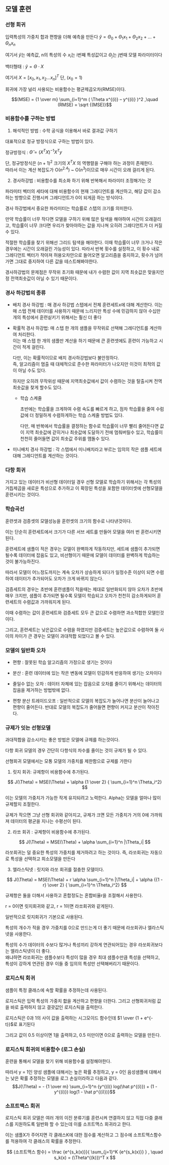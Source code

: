 ## 모델 훈련

### 선형 회귀

입력특성의 가중치 합과 편향을 더해 예측을 만든다
$\hat y = \Theta_0 + \Theta_1x_1 + \Theta_2x_2 + … + \Theta_nx_n$

여기서 $\hat y$는 예측값, n의 특성의 수 $x_i$는 i번째 특성값이고 $\Theta_j$는 j번때 모델 파라미터이다

백터형태 : $\hat y = \Theta \cdot X$

여기서 $X = [x_0, x_1, x_2 … x_n]^T$ 단, $(x_0 = 1)$

회귀에 가장 널리 사용되는 비용함수는 평균제곱오차(RMSE)이다.

$$(MSE) = {1 \over m} \sum_{i=1}^m ( \Theta x^{(i)} – y^{(i)} )^2 ,\quad (RMSE) = \sqrt {(MSE)}$$

### 비용함수를 구하는 방법

1.	해석적인 방법 : 수학 공식을 이용해서 바로 결과값 구하기

대표적으로 정규 방정식으로 구하는 방법이 있다.

정규방정식 : $\hat \Theta = (X^T X)^{-1} X^T y$

단, 정규방정식은 $(n + 1)^2$ 크기의 $X^T X$ 의 역행렬을 구해야 하는 과정이 존재한다. <br>
따라서 이는 계산 복잡도가 O($n^{2.4}$) ~ O($n^3$)이므로 매우 시간이 오래 걸리게 된다.

2.	경사하강법 : 비용함수를 최소화 하기 위해 반복해서 파라미터 조정해가는 것

파라미터 벡터의 세타에 대해 비용함수의 현재 그레디언트를 계산하고, 해당 값이 감소하는 방향으로 진행시켜 그레디언트가 0이 되게끔 하는 방식이다.

경사 하강법에서 중요한 파라미터는 학습률로 스텝의 크기를 의미한다. 

만약 학습률이 너무 작다면 모델을 구하기 위해 많은 탐색을 해야하여 시간이 오래걸리고, 학습률이 너무 크다면 우리가 찾아야하는 값을 지나쳐 오히려 그레디언트가 더 커질수 있다.

적절한 학습률을 찾기 위해선 그리드 탐색을 해야한다.
이때 학습률이 너무 크거나 작은 경우에는 시간이 오래걸린 가능성이 있다.
따라서 반복 횟수를 설정하고, 이 횟수 내로 그레디언트 벡터가 작아져 허용오차안으로 들어오면 알고리즘을 중지하고, 횟수가 넘어가면 그대로 중지하여 다른 값을 테스트해봐야한다.

경사하강법의 문제점은 무작위 초기화 때문에 내가 수렴한 값이 지역 최솟값은 맞을지언정 전역최솟값이 아닐 수 있기 때문이다.

### 경사 하강법의 종류

-	배치 경사 하강법 : 매 경사 하강법 스텝에서 전체 훈련세트x에 대해 계산한다. 이는 매 스텝 전체 데이터를 사용하기 때문에 느리지만 특성 수에 민감하지 않아 수십만개의 특성에서 훈련싵키기 위해서는 훨신 더 좋다

- 확률적 경사 하강법: 매 스텝 한 개의 샘플을 무작위로 선택해 그레디언트를 계산하여 처리한다.<br>
  이는 매 스텝 한 개의 샘플만 계산을 하기 때문에 큰 훈련셋에도 훈련이 가능하고 시간이 적게 걸린다.
  
  다만, 이는 확률적이므로 배치 경사하강법보다 불안정하다.<br>
  즉, 알고리즘이 멈출 때 대체적으로 준수한 파라미터가 나오지만 이것이 최적의 값이 아닐 수도 있다.
  
  하지만 오히려 무작위성 때문에 지역최솟값에서 값이 수렴하는 것을 탈출시켜 전역최솟값을 찾게 할수도 있다.

  - 학습 스케줄
    
    초반에는 학습률을 크게하여 수렴 속도를 빠르게 하고, 점차 학습률을 줄여 수럼값에 더 정밀하게 수렴하게하는 학습 스케줄 방법도 있다.
    
    다만, 매 반복에서 학습률을 결정하는 함수로 학습률이 너무 빨리 줄어든다면 값이 지역 최솟값에 갇히거나 최솟값에 도달하기 전에 멈춰버릴수 있고, 학습률이 천천히 줄어들면 값이 최솟값 주위를 맴돌수 있다.

-	미니배치 경사 하강법 : 각 스텝에서 미니배치라고 부르는 임의의 작은 샘플 세트에 대해 그레디언트를 계산하는 것이다. 

### 다항 회귀

가지고 있는 데이터가 비선형 데이터일 경우 선형 모델로 학습하기 위해서는 각 특성의 거듭제곱을 새로운 특성으로 추가하고 이 확장된 특성을 포함한 데이터셋에 선형모델을 훈련시키는 것이다.

### 학습곡선

훈련셋과 검증셋의 모델성능을 훈련셋의 크기의 함수로 나타낸것이다. 

이는 단순히 훈련세트에서 크기가 다른 서브 세트를 만들어 모델을 여러 번 훈련시키면 된다.

훈련세트에 샘플이 적은 경우는 모델이 완벽하게 작동하지만, 세트에 샘플이 추가되면 될수록 데이터에 잡음도 있고, 비선형이기 때문에 모델이 데이터를 완벽하게 학습하는 것이 불가능하진다.

따라서 모델이 어느정도까지는 계속 오차가 상승하게 되다가 일정수준 이상이 되면 수렴하여 데이터가 추가되어도 오차가 크게 바뀌지 않는다.

검증세트의 경우는 초반에 훈련샘플이 적을때는 제대로 일반화되지 않아 오차가 초반에 매우 크지만, 샘플이 추가되면 될수록 모델이 학습되고 오차가 천천히 감소하게되어 훈련세트의 수렴값과 가까워지게 된다.

이때 수렴하는 값이 훈련세트와 검증세트 모두 큰 값으로 수렴하면 과소적합한 모델인것이다.

그리고, 훈련세트는 낮은값으로 수렴을 하였지만 검증세트는 높은값으로 수렴하여 둘 사이의 차이가 큰 경우는 모델이 과대적합 되었다고 볼 수 있다.

### 모델의 일반화 오차

-	편향 : 잘못된 학습 알고리즘의 가정으로 생기는 것이다

-	분산 : 훈련 데이터에 있는 작은 변동에 모델이 민감하게 반응하여 생기는 오차이다

-	줄일수 없는 오차 : 데이터 자체에 있는 잡음으로 오차를 줄이기 위해서는 데이터의 잡음을 제거하는 방법밖에 없다.

-	편향 분산 트레이드오프 : 일반적으로 모델의 복잡도가 늘어나면 분산이 늘어나고 편향이 줄어든다. 반대로 모델의 복잡도가 줄어들면 편향이 커지고 분산이 작아진다.

### 규제가 잇는 선형모델

과대적합을 감소시키는 좋은 방법은 모델에 규제를 하는것이다.

다항 회귀 모델의 경우 간단히 다항식의 차수를 줄이는 것이 규제가 될 수 있다.

선형회귀 모델에서는 모통 모델의 가중치를 제한함으로 규제를 가한다

1.	릿지 회귀: 규제항이 비용함수에 추가된다.
   
$$ J(\Theta) = MSE(\Theta) + \alpha {1 \over 2} { \sum_{i=1}^n \Theta_i^2} $$

이는 모델의 가중치가 가능한 작게 유지되려고 노력한다. Alpha는 모델을 얼마나 많이 규제할지 조절한다.

규제가 작으면 그냥 선형 회귀와 같아지고, 규제가 크면 모든 가중치가 거의 0에 가까워져 데이터의 평균을 지나는 수평선이 된다.

2.	라쏘 회귀 : 규제항이 비용함수에 추가된다.
   
$$ J(\Theta) = MSE(\Theta) + \alpha \sum_{i=1}^n |\Theta_i| $$

라쏘회귀는 덜 중요한 특성의 가중치를 제거하려고 하는 것이다.
즉, 라쏘회귀는 자동으로 특성을 선택하고 희소모델을 만든다

3.	엘라스틱넷 : 릿지와 라쏘 회귀를 절충한 모델이다.

$$ J(\Theta) = MSE(\Theta) +  r \alpha \sum_{i=1}^n |\Theta_i| + \alpha {{1 - r} \over 2} { \sum_{i=1}^n \Theta_i^2} $$

규제항은 둘을 더해서 사용하고 혼합정도는 혼합비율r을 조절해서 사용한다.

r = 0이면 릿지회귀와 같고, r = 1이면 라쏘회귀와 같게된다.

일반적으로 릿지회귀가 기본으로 사용된다.

특성의 개수가 적을 경우 가중치를 0으로 만드는게 더 좋기 때문에 라쏘회귀나 엘라스틱넷을 사용한다.

특성의 수가 데이터의 수보다 많거나 특성끼리 강하게 연관되어있는 경우 라쏘회귀보다는 엘라스틱넷이 더 좋다.<br>
왜냐하면 라쏘회귀는 샘플수보다 특성이 많을 경우 최대 샘플수만큼 특성을 선택하고, 특성이 강하게 연관된 경우 이들 중 임의의 특성만 선택해버리기 때문이다.

### 로지스틱 회귀

샘플이 특정 클래스에 속할 확률을 추정하는데 사용된다.

로지스틱은 입력 특성의 가중치 핪을 계산하고 편향을 더한다. 그리고 선형회귀처럼 값을 바로 출력하지 않고 결괏값인 로지스틱을 출력한다.

로지스틱은 0과 1의 사이 값을 출력하는 시그모이드 함수인데 $1 \over {1 + e^{-t}}$로 표기된다

그리고 값이 0.5 이상이면 1을 출력하고, 0.5 미만이면 0으로 출력하는 모델을 만든다.

### 로지스틱 회귀의 비용함수 (로그 손실)

훈련을 통해서 모델을 찾기 위해 비용함수를 설정해야한다.

따라서 y = 1인 양성 샘플에 대해서는 높은 확률 추정하고, y = 0인 음성샘플에 대해서는 낮은 확률 추정하는 모델을 로그 손실이라하고 다음과 같다.
$$J(\Theta) = - {1 \over m} \sum_{i=1}^n {y^{(i)} log(\hat p^{(i)}) + (1 - y^{(i)}) log(1 - \hat p^{(i)})}$$

### 소프트맥스 회귀

로지스틱 회귀 모델은 여러 개의 이진 분류기를 훈련시켜 연결하지 않고 직접 다중 클래스를 지원하도록 일반화 할 수 있는데 이를 소프트맥스 회귀라고 한다.

이는 샘플X가 주어지면 각 클래스K에 대한 점수를 계산하고 그 점수에 소프트맥스함수를 적용하여 각 클래스의 확률을 추정한다.

$$ 
(소프트맥스 함수) = \frac {e^{s_k(x)}}{ \sum_{j=1}^K {e^{s_k(x)}} } , \quad s_k(x) = (\Theta^{(k)})^T x
$$



